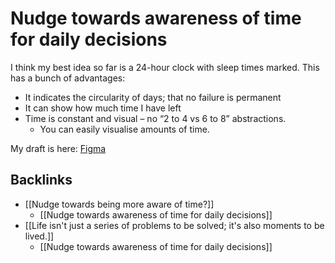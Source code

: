 # Nudge towards awareness of time for daily decisions
I think my best idea so far is a 24-hour clock with sleep times marked. This has a bunch of advantages:

* It indicates the circularity of days; that no failure is permanent
* It can show how much time I have left
* Time is constant and visual – no “2 to 4 vs 6 to 8” abstractions. 
	* You can easily visualise amounts of time.

My draft is here: [Figma](https://www.figma.com/file/a2jQk5JsAOW2rxzMypQ9zD/My-copy-of-Andy.Works-24h-clock?node-id=0%3A1)

## Backlinks
* [[Nudge towards being more aware of time?]]
	* [[Nudge towards awareness of time for daily decisions]]
* [[Life isn't just a series of problems to be solved; it's also moments to be lived.]]
	* [[Nudge towards awareness of time for daily decisions]]

<!-- {BearID:F6970AFC-D55A-475F-889E-CB94060158AD-21271-0000407B27661D4F} -->
